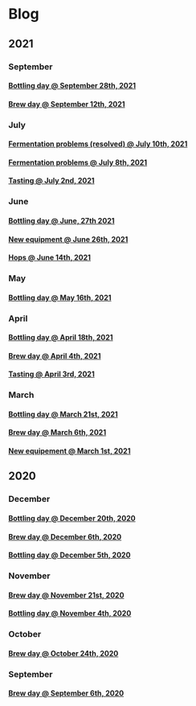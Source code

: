 # Blog

## 2021

### September

#### [Bottling day @ September 28th, 2021](20210928/README.md)

#### [Brew day @ September 12th, 2021](20210912/README.md)

### July

#### [Fermentation problems (resolved) @ July 10th, 2021](20210710/README.md)

#### [Fermentation problems @ July 8th, 2021](20210708/README.md)

#### [Tasting @ July 2nd, 2021](20210702/README.md)

### June

#### [Bottling day @ June, 27th 2021](20210627/README.md)

#### [New equipment @ June 26th, 2021](20210626/README.md)

#### [Hops @ June 14th, 2021](20210614/README.md)

### May

#### [Bottling day @ May 16th, 2021](20210516/README.md)

### April

#### [Bottling day @ April 18th, 2021](20210418/README.md)

#### [Brew day @ April 4th, 2021](20210404/README.md)

#### [Tasting @ April 3rd, 2021](20210403/README.md)

### March

#### [Bottling day @ March 21st, 2021](20210321/README.md)

#### [Brew day @ March 6th, 2021](20210306/README.md)

#### [New equipement @ March 1st, 2021](20210301/README.md)

## 2020

### December

#### [Bottling day @ December 20th, 2020](20201220/README.md)

#### [Brew day @ December 6th, 2020](20201206/README.md)

#### [Bottling day @ December 5th, 2020](20201205/README.md)

### November

#### [Brew day @ November 21st, 2020](20201121/README.md)

#### [Bottling day @ November 4th, 2020](20201104/README.md)

### October

#### [Brew day @ October 24th, 2020](20201024/README.md)

### September

#### [Brew day @ September 6th, 2020](20200906/README.md)
